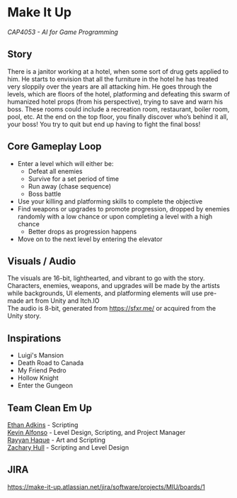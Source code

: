 # Make It Up
*CAP4053 - AI for Game Programming*

## Story
There is a janitor working at a hotel, when some sort of drug gets applied to him. He starts to envision that all the furniture in the hotel he has treated very sloppily over the years are all attacking him. He goes through the levels, which are floors of the hotel, platforming and defeating this swarm of humanized hotel props (from his perspective), trying to save and warn his boss. These rooms could include a recreation room, restaurant, boiler room, pool, etc. At the end on the top floor, you finally discover who’s behind it all, your boss! You try to quit but end up having to fight the final boss!

## Core Gameplay Loop
* Enter a level which will either be:
  * Defeat all enemies
  * Survive for a set period of time
  * Run away (chase sequence)
  * Boss battle
* Use your killing and platforming skills to complete the objective
* Find weapons or upgrades to promote progression, dropped by enemies randomly with a low chance or upon completing a level with a high chance
  * Better drops as progression happens
* Move on to the next level by entering the elevator

## Visuals / Audio
The visuals are 16-bit, lighthearted, and vibrant to go with the story. Characters, enemies, weapons, and upgrades will be made by the artists while backgrounds, UI elements, and platforming elements will use pre-made art from Unity and Itch.IO
<br> The audio is 8-bit, generated from https://sfxr.me/ or acquired from the Unity story.

## Inspirations
* Luigi's Mansion
* Death Road to Canada
* My Friend Pedro
* Hollow Knight
* Enter the Gungeon

## Team Clean Em Up
[Ethan Adkins](https://github.com/EthanAdkins) - Scripting
<br> [Kevin Alfonso](https://github.com/Kooven47) - Level Design, Scripting, and Project Manager
<br> [Rayyan Haque](https://github.com/Rhaque20) - Art and Scripting
<br> [Zachary Hull](https://github.com/Mrvenom789) - Scripting and Level Design

## JIRA
https://make-it-up.atlassian.net/jira/software/projects/MIU/boards/1
